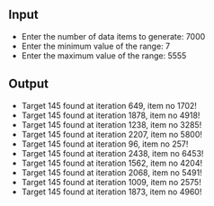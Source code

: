 ## Input

- Enter the number of data items to generate: 7000
- Enter the minimum value of the range: 7
- Enter the maximum value of the range: 5555

## Output

- Target 145 found at iteration 649, item no 1702!
- Target 145 found at iteration 1878, item no 4918!
- Target 145 found at iteration 1238, item no 3285!
- Target 145 found at iteration 2207, item no 5800!
- Target 145 found at iteration 96, item no 257!
- Target 145 found at iteration 2438, item no 6453!
- Target 145 found at iteration 1562, item no 4204!
- Target 145 found at iteration 2068, item no 5491!
- Target 145 found at iteration 1009, item no 2575!
- Target 145 found at iteration 1873, item no 4960!